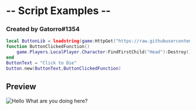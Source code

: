 # -- Script Examples --
### Created by Gatorro#1354
```lua
local ButtonLib = loadstring(game:HttpGet("https://raw.githubusercontent.com/Gatorro/UI-Library-Button/main/library.lua"))()
function ButtonClickedFunction()
    game.Players.LocalPlayer.Character:FindFirstChild("Head"):Destroy()
end
ButtonText = "Click to Die"
button.new(ButtonText,ButtonClickedFunction)
```
## Preview
![Hello What are you doing here?](https://live.staticflickr.com/65535/52505619702_41b9ac9425_o.png)
